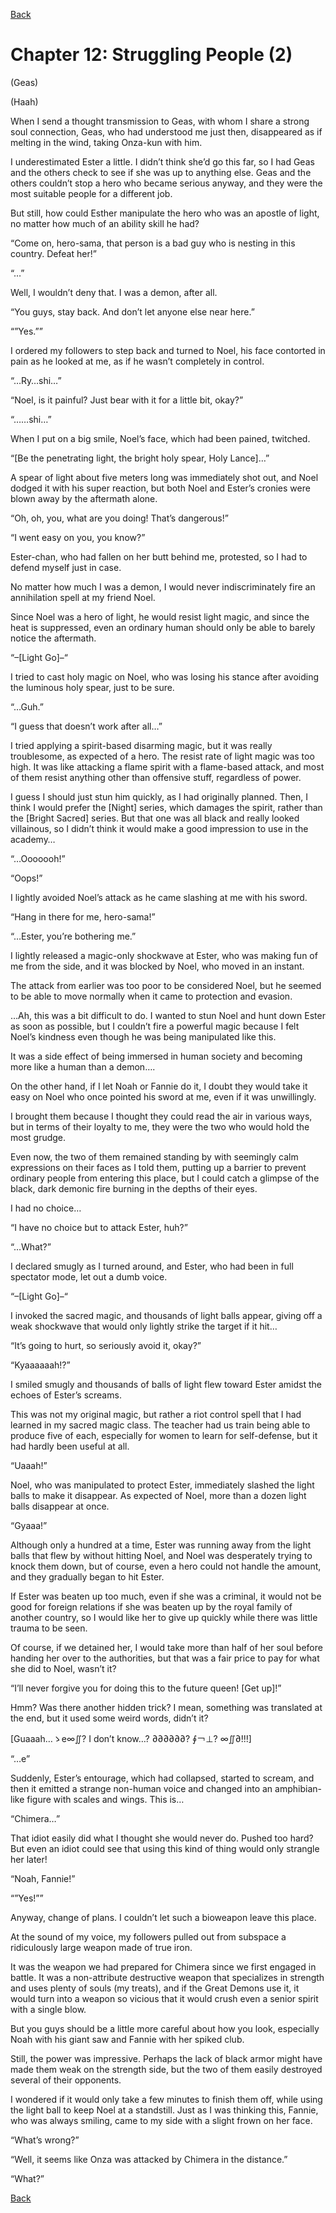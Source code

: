 [Back](./readme.md)



<?xml version="1.0" encoding="utf-8"?> <!DOCTYPE html PUBLIC "-//W3C//DTD XHTML 1.1//EN" "http://www.w3.org/TR/xhtml11/DTD/xhtml11.dtd">

# Chapter 12: Struggling People (2)

(Geas)

(Haah)

When I send a thought transmission to Geas, with whom I share a strong soul connection, Geas, who had understood me just then, disappeared as if melting in the wind, taking Onza-kun with him.

I underestimated Ester a little. I didn’t think she’d go this far, so I had Geas and the others check to see if she was up to anything else. Geas and the others couldn’t stop a hero who became serious anyway, and they were the most suitable people for a different job.

But still, how could Esther manipulate the hero who was an apostle of light, no matter how much of an ability skill he had?

“Come on, hero-sama, that person is a bad guy who is nesting in this country. Defeat her!”

“…”

Well, I wouldn’t deny that. I was a demon, after all.

“You guys, stay back. And don’t let anyone else near here.”

“”Yes.””

I ordered my followers to step back and turned to Noel, his face contorted in pain as he looked at me, as if he wasn’t completely in control.

“…Ry…shi…”

“Noel, is it painful? Just bear with it for a little bit, okay?”

“……shi…”

When I put on a big smile, Noel’s face, which had been pained, twitched.

“\[Be the penetrating light, the bright holy spear, Holy Lance\]…”

A spear of light about five meters long was immediately shot out, and Noel dodged it with his super reaction, but both Noel and Ester’s cronies were blown away by the aftermath alone.

“Oh, oh, you, what are you doing! That’s dangerous!”

“I went easy on you, you know?”

Ester-chan, who had fallen on her butt behind me, protested, so I had to defend myself just in case.

No matter how much I was a demon, I would never indiscriminately fire an annihilation spell at my friend Noel.

Since Noel was a hero of light, he would resist light magic, and since the heat is suppressed, even an ordinary human should only be able to barely notice the aftermath.

“–\[Light Go\]–“

I tried to cast holy magic on Noel, who was losing his stance after avoiding the luminous holy spear, just to be sure.

“…Guh.”

“I guess that doesn’t work after all…”

I tried applying a spirit-based disarming magic, but it was really troublesome, as expected of a hero. The resist rate of light magic was too high. It was like attacking a flame spirit with a flame-based attack, and most of them resist anything other than offensive stuff, regardless of power.

I guess I should just stun him quickly, as I had originally planned. Then, I think I would prefer the \[Night\] series, which damages the spirit, rather than the \[Bright Sacred\] series. But that one was all black and really looked villainous, so I didn’t think it would make a good impression to use in the academy…

“…Ooooooh!”

“Oops!”

I lightly avoided Noel’s attack as he came slashing at me with his sword.

“Hang in there for me, hero-sama!”

“…Ester, you’re bothering me.”

I lightly released a magic-only shockwave at Ester, who was making fun of me from the side, and it was blocked by Noel, who moved in an instant.

The attack from earlier was too poor to be considered Noel, but he seemed to be able to move normally when it came to protection and evasion.

…Ah, this was a bit difficult to do. I wanted to stun Noel and hunt down Ester as soon as possible, but I couldn’t fire a powerful magic because I felt Noel’s kindness even though he was being manipulated like this.

It was a side effect of being immersed in human society and becoming more like a human than a demon….

On the other hand, if I let Noah or Fannie do it, I doubt they would take it easy on Noel who once pointed his sword at me, even if it was unwillingly.

I brought them because I thought they could read the air in various ways, but in terms of their loyalty to me, they were the two who would hold the most grudge.

Even now, the two of them remained standing by with seemingly calm expressions on their faces as I told them, putting up a barrier to prevent ordinary people from entering this place, but I could catch a glimpse of the black, dark demonic fire burning in the depths of their eyes.

I had no choice…

“I have no choice but to attack Ester, huh?”

“…What?”

I declared smugly as I turned around, and Ester, who had been in full spectator mode, let out a dumb voice.

“–\[Light Go\]–“

I invoked the sacred magic, and thousands of light balls appear, giving off a weak shockwave that would only lightly strike the target if it hit…

“It’s going to hurt, so seriously avoid it, okay?”

“Kyaaaaaah!?”

I smiled smugly and thousands of balls of light flew toward Ester amidst the echoes of Ester’s screams.

This was not my original magic, but rather a riot control spell that I had learned in my sacred magic class. The teacher had us train being able to produce five of each, especially for women to learn for self-defense, but it had hardly been useful at all.

“Uaaah!”

Noel, who was manipulated to protect Ester, immediately slashed the light balls to make it disappear. As expected of Noel, more than a dozen light balls disappear at once.

“Gyaaa!”

Although only a hundred at a time, Ester was running away from the light balls that flew by without hitting Noel, and Noel was desperately trying to knock them down, but of course, even a hero could not handle the amount, and they gradually began to hit Ester.

If Ester was beaten up too much, even if she was a criminal, it would not be good for foreign relations if she was beaten up by the royal family of another country, so I would like her to give up quickly while there was little trauma to be seen.

Of course, if we detained her, I would take more than half of her soul before handing her over to the authorities, but that was a fair price to pay for what she did to Noel, wasn’t it?

“I’ll never forgive you for doing this to the future queen! \[Get up\]!”

Hmm? Was there another hidden trick? I mean, something was translated at the end, but it used some weird words, didn’t it?

\[Guaaah…ゝe∞∬? I don’t know…? ∂∂∂∂∂∂? ∮￢⊥? ∞∬∂!!!\]

“…e”

Suddenly, Ester’s entourage, which had collapsed, started to scream, and then it emitted a strange non-human voice and changed into an amphibian-like figure with scales and wings. This is…

“Chimera…”

That idiot easily did what I thought she would never do. Pushed too hard? But even an idiot could see that using this kind of thing would only strangle her later!

“Noah, Fannie!”

“”Yes!””

Anyway, change of plans. I couldn’t let such a bioweapon leave this place.

At the sound of my voice, my followers pulled out from subspace a ridiculously large weapon made of true iron.

It was the weapon we had prepared for Chimera since we first engaged in battle. It was a non-attribute destructive weapon that specializes in strength and uses plenty of souls (my treats), and if the Great Demons use it, it would turn into a weapon so vicious that it would crush even a senior spirit with a single blow.

But you guys should be a little more careful about how you look, especially Noah with his giant saw and Fannie with her spiked club.

Still, the power was impressive. Perhaps the lack of black armor might have made them weak on the strength side, but the two of them easily destroyed several of their opponents.

I wondered if it would only take a few minutes to finish them off, while using the light ball to keep Noel at a standstill. Just as I was thinking this, Fannie, who was always smiling, came to my side with a slight frown on her face.

“What’s wrong?”

“Well, it seems like Onza was attacked by Chimera in the distance.”

“What?”


[Back](./readme.md)

